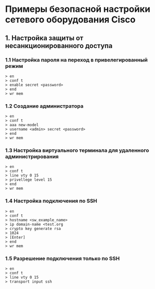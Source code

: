 # Примеры безопасной настройки сетевого оборудования Cisco

## 1. Настройка защиты от несанкционированного доступа

### 1.1 Настройка пароля на переход в привелегированный режим

```
> en 
> conf t
> enable secret <password>
> end
> wr mem
```

### 1.2 Создание администратора

```
> en 
> conf t
> aaa new-model
> username <admin> secret <password>
> end
> wr mem
```

### 1.3 Настройка виртуального терминала для удаленного администрирования

```
> en 
> conf t
> line vty 0 15
> privellege level 15
> end
> wr mem
```

### 1.4 Настройка подключения по SSH

```
> en 
> conf t
> hostname <sw_example_name>
> ip domain-name <test.org
> crypto key generate rsa
> 1024
> [Enter]
> end
> wr mem
```

### 1.5 Разрешение подключения только по SSH

```
> en 
> conf t
> line vty 0 15 
> transport input ssh
```
